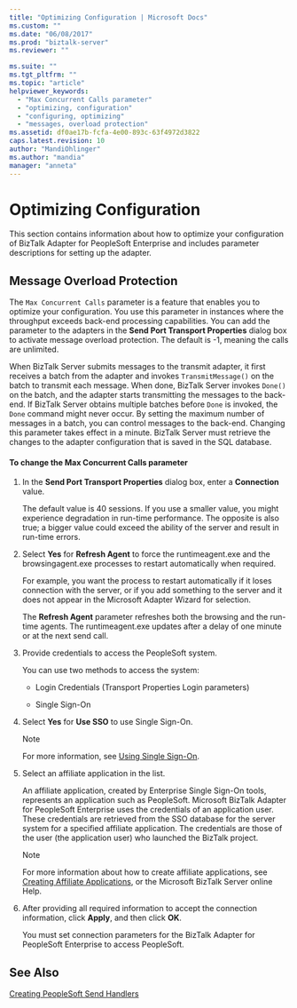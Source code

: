 ```yaml
---
title: "Optimizing Configuration | Microsoft Docs"
ms.custom: ""
ms.date: "06/08/2017"
ms.prod: "biztalk-server"
ms.reviewer: ""

ms.suite: ""
ms.tgt_pltfrm: ""
ms.topic: "article"
helpviewer_keywords: 
  - "Max Concurrent Calls parameter"
  - "optimizing, configuration"
  - "configuring, optimizing"
  - "messages, overload protection"
ms.assetid: df0ae17b-fcfa-4e00-893c-63f4972d3822
caps.latest.revision: 10
author: "MandiOhlinger"
ms.author: "mandia"
manager: "anneta"
---
```

# Optimizing Configuration
This section contains information about how to optimize your configuration of BizTalk Adapter for PeopleSoft Enterprise and includes parameter descriptions for setting up the adapter.  
  
## Message Overload Protection  
 The `Max Concurrent Calls` parameter is a feature that enables you to optimize your configuration. You use this parameter in instances where the throughput exceeds back-end processing capabilities. You can add the parameter to the adapters in the **Send Port Transport Properties** dialog box to activate message overload protection. The default is -1, meaning the calls are unlimited.  
  
 When BizTalk Server submits messages to the transmit adapter, it first receives a batch from the adapter and invokes `TransmitMessage()` on the batch to transmit each message. When done, BizTalk Server invokes `Done()` on the batch, and the adapter starts transmitting the messages to the back-end. If BizTalk Server obtains multiple batches before `Done` is invoked, the `Done` command might never occur. By setting the maximum number of messages in a batch, you can control messages to the back-end. Changing this parameter takes effect in a minute. BizTalk Server must retrieve the changes to the adapter configuration that is saved in the SQL database.  
  
#### To change the Max Concurrent Calls parameter  
  
1.  In the **Send Port Transport Properties** dialog box, enter a **Connection** value.  
  
     The default value is 40 sessions. If you use a smaller value, you might experience degradation in run-time performance. The opposite is also true; a bigger value could exceed the ability of the server and result in run-time errors.  
  
2.  Select **Yes** for **Refresh Agent** to force the runtimeagent.exe and the browsingagent.exe processes to restart automatically when required.  
  
     For example, you want the process to restart automatically if it loses connection with the server, or if you add something to the server and it does not appear in the Microsoft Adapter Wizard for selection.  
  
     The **Refresh Agent** parameter refreshes both the browsing and the run-time agents. The runtimeagent.exe updates after a delay of one minute or at the next send call.  
  
3.  Provide credentials to access the PeopleSoft system.  
  
     You can use two methods to access the system:  
  
    -   Login Credentials (Transport Properties Login parameters)  
  
    -   Single Sign-On  
  
4.  Select **Yes** for **Use SSO** to use Single Sign-On.  
  
    > [!NOTE]
    >  For more information, see [Using Single Sign-On](../core/using-single-sign-on2.md).  
  
5.  Select an affiliate application in the list.  
  
     An affiliate application, created by Enterprise Single Sign-On tools, represents an application such as PeopleSoft. Microsoft BizTalk Adapter for PeopleSoft Enterprise uses the credentials of an application user. These credentials are retrieved from the SSO database for the server system for a specified affiliate application. The credentials are those of the user (the application user) who launched the BizTalk project.  
  
    > [!NOTE]
    >  For more information about how to create affiliate applications, see [Creating Affiliate Applications](../core/creating-affiliate-applications2.md), or the Microsoft BizTalk Server online Help.  
  
6.  After providing all required information to accept the connection information, click **Apply**, and then click **OK**.  
  
     You must set connection parameters for the BizTalk Adapter for PeopleSoft Enterprise to access PeopleSoft.  
  
## See Also  
 [Creating PeopleSoft Send Handlers](../core/creating-peoplesoft-send-handlers.md)